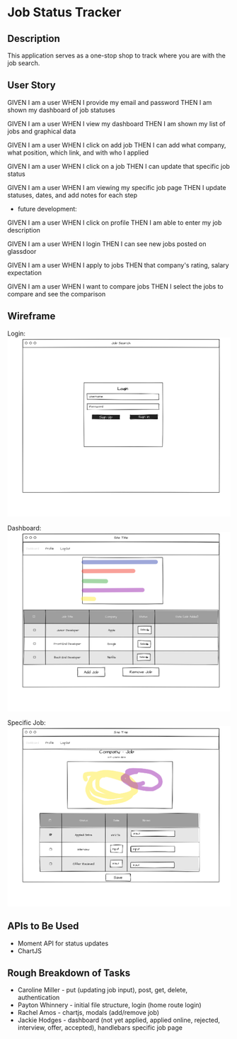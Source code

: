 # Job Status Tracker


## Description
This application serves as a one-stop shop to track where you are with the job search. 


## User Story
GIVEN I am a user
WHEN I provide my email and password
THEN I am shown my dashboard of job statuses

GIVEN I am a user
WHEN I view my dashboard
THEN I am shown my list of jobs and graphical data

GIVEN I am a user
WHEN I click on add job
THEN I can add what company, what position, which link, and with who I applied

GIVEN I am a user
WHEN I click on a job
THEN I can update that specific job status

GIVEN I am a user
WHEN I am viewing my specific job page
THEN I update statuses, dates, and add notes for each step


* future development:

GIVEN I am a user
WHEN I click on profile
THEN I am able to enter my job description

GIVEN I am a user
WHEN I login
THEN I can see new jobs posted on glassdoor

GIVEN I am a user
WHEN I apply to jobs
THEN that company's rating, salary expectation

GIVEN I am a user
WHEN I want to compare jobs
THEN I select the jobs to compare and see the comparison


## Wireframe
Login:
![Job Status Login](./assets/images/Login.png)

Dashboard:
![Job Status Dashboard](./assets/images/Dashboard.png)

Specific Job:
![Job Status Specific Job](./assets/images/Specific_Job.png)


## APIs to Be Used
* Moment API for status updates
* ChartJS


## Rough Breakdown of Tasks
* Caroline Miller - put (updating job input), post, get, delete, authentication
* Payton Whinnery - initial file structure, login (home route login)
* Rachel Amos - chartjs, modals (add/remove job)
* Jackie Hodges - dashboard (not yet applied, applied online, rejected, interview, offer, accepted), handlebars specific job page

